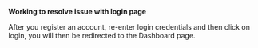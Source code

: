 **Working to resolve issue with login page**

After you register an account, re-enter login credentials and then click on login, you will then be redirected to the Dashboard page. 